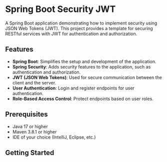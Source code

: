 # Spring Boot Security JWT

A Spring Boot application demonstrating how to implement security using JSON Web Tokens (JWT). This project provides a template for securing RESTful services with JWT for authentication and authorization.

## Features

- **Spring Boot**: Simplifies the setup and development of the application.
- **Spring Security**: Adds security features to the application, such as authentication and authorization.
- **JWT (JSON Web Tokens)**: Used for secure communication between the client and the server.
- **User Authentication**: Login and register endpoints for user authentication.
- **Role-Based Access Control**: Protect endpoints based on user roles.

## Prerequisites

- Java 17 or higher
- Maven 3.8.1 or higher
- IDE of your choice (IntelliJ, Eclipse, etc.)

## Getting Started
